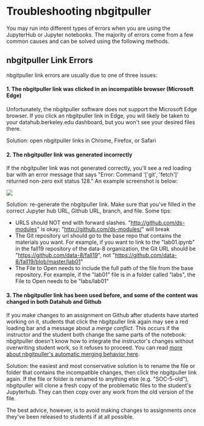# Troubleshooting nbgitpuller

You may run into different types of errors when you are using the JupyterHub or Jupyter notebooks. The majority of errors come from a few common causes and can be solved using the following methods.

## nbgitpuller Link Errors

nbgitpuller link errors are usually due to one of three issues:

#### 1. The nbgitpuller link was clicked in an incompatible browser (Microsoft Edge)
Unfortunately, the nbgitpuller software does not support the Microsoft Edge browser. If you click an nbgitpuller link in Edge, you will likely be taken to your datahub.berkeley.edu dashboard, but you won't see your desired files there. 

Solution: open nbgitpuller links in Chrome, Firefox, or Safari

#### 2. The nbgitpuller link was generated incorrectly
If the nbgitpuller link was not generated correctly, you'll see a red loading bar with an error message that says "Error: Command '['git', 'fetch']' returned non-zero exit status 128." An example screenshot is below:

![](../../assets/broken-nbgitpuller-link.png)

Solution: re-generate the nbgitpuller link. Make sure that you've filled in the correct Jupyter hub URL, Github URL, branch, and file. Some tips:
* URLS should NOT end with forward slashes. "http://github.com/ds-modules" is okay; "http://github.com/ds-modules/" will break
* The Git repository url should go to the base repo that contains the materials you want. For example, if you want to link to the "lab01.ipynb" in the fall19 repository of the data-8 organization, the Git URL should be "https://github.com/data-8/fall19", not "https://github.com/data-8/fall19/blob/master/lab01"
* The File to Open needs to include the full path of the file from the base repository. For example, if the "lab01" file is in a folder called "labs", the File to Open needs to be "labs/lab01"

#### 3. The nbgitpuller link has been used before, and some of the content was changed in both Datahub and Github
If you make changes to an assignment on Github after students have started working on it, students that click the nbgitpuller link again may see a red loading bar and a message about a *merge conflict*. This occurs if the instructor and the student both change the same parts of the notebook: nbgitpuller doesn't know how to integrate the instructor's changes without overwriting student work, so it refuses to proceed. You can read [more about nbgitpuller's automatic merging behavior here](https://jupyterhub.github.io/nbgitpuller/topic/automatic-merging.html).

Solution: the easiest and most conservative solution is to rename the file or folder that contains the incompatible changes, then click the nbgitpuller link again. If the file or folder is renamed to anything else (e.g. "SOC-5-old"), nbgitpuller will clone a fresh copy of the problematic files to the student's Jupyterhub. They can then copy over any work from the old version of the file. 

The best advice, however, is to avoid making changes to assignments once they've been released to students if at all possible.

